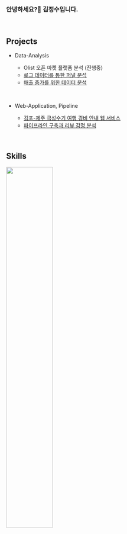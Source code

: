 ### 안녕하세요?👋 김정수입니다.


<br>

## Projects

* Data-Analysis

  - Olist 오픈 마켓 플랫폼 분석 (진행중)
  - [로그 데이터를 통한 퍼널 분석](https://github.com/KIMJEONGSU/logs)
  - [매출 증가를 위한 데이터 분석](https://github.com/KIMJEONGSU/ecommerce)

<br>

* Web-Application, Pipeline
  
  - [김포-제주 극성수기 여행 경비 안내 웹 서비스](https://github.com/KIMJEONGSU/travel_web)
  - [파이프라인 구축과 리뷰 감정 분석](https://github.com/KIMJEONGSU/musinsa_pipeline)

<br>



## Skills 
<img src="https://github.com/KIMJEONGSU/KIMJEONGSU/assets/23291338/9dd52f01-979e-45b2-bf8c-59f3c5f4fe01" width="50%" height="50%" />


<!--https://simpleicons.org/?q=flask-->

